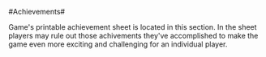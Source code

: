 #Achievements#

Game's printable achievement sheet is located in this section.
In the sheet players may rule out those achivements they've accomplished to make the game even more exciting and challenging for an individual player.
